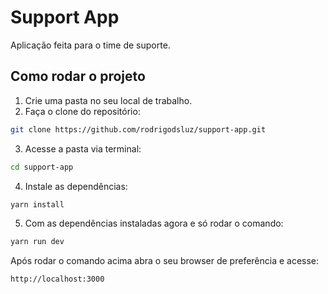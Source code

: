 # Support App

Aplicação feita para o time de suporte.

## Como rodar o projeto

1. Crie uma pasta no seu local de trabalho.
2. Faça o clone do repositório:

```bash
git clone https://github.com/rodrigodsluz/support-app.git
```

3. Acesse a pasta via terminal:

```bash
cd support-app
```

4. Instale as dependências:

```bash
yarn install
```

5. Com as dependências instaladas agora e só rodar o comando:

```bash
yarn run dev
```

Após rodar o comando acima abra o seu browser de preferência e acesse:

```bash
http://localhost:3000
```

